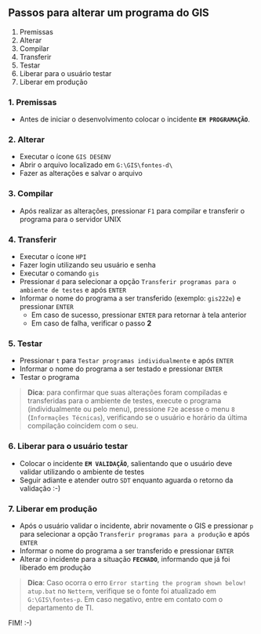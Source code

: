 ## Passos para alterar um programa do GIS

1. Premissas
2. Alterar
3. Compilar
4. Transferir
5. Testar
6. Liberar para o usuário testar
7. Liberar em produção

### 1. Premissas
- Antes de iniciar o desenvolvimento colocar o incidente **`EM PROGRAMAÇÃO`**.

### 2. Alterar
- Executar o ícone `GIS DESENV`
- Abrir o arquivo localizado em `G:\GIS\fontes-d\`
- Fazer as alterações e salvar o arquivo

### 3. Compilar
- Após realizar as alterações, pressionar `F1` para compilar e transferir o programa para o servidor UNIX

### 4. Transferir
- Executar o ícone `HPI`
- Fazer login utilizando seu usuário e senha
- Executar o comando `gis`
- Pressionar `d` para selecionar a opção `Transferir programas para o ambiente de testes` e após `ENTER`
- Informar o nome do programa a ser transferido (exemplo: `gis222e`) e pressionar `ENTER`
  - Em caso de sucesso, pressionar `ENTER` para retornar à tela anterior
  - Em caso de falha, verificar o passo **2**

### 5. Testar
- Pressionar `t` para `Testar programas individualmente` e após `ENTER`
- Informar o nome do programa a ser testado e pressionar `ENTER`
- Testar o programa

> **Dica**: para confirmar que suas alterações foram compiladas e transferidas para o ambiente de testes, execute o programa (individualmente ou pelo menu), pressione `F2`e acesse o menu `8` (`Informações Técnicas`), verificando se o usuário e horário da última compilação coincidem com o seu.

### 6. Liberar para o usuário testar
- Colocar o incidente **`EM VALIDAÇÃO`**, salientando que o usuário deve validar utilizando o ambiente de testes
- Seguir adiante e atender outro `SDT` enquanto aguarda o retorno da validação :-)

### 7. Liberar em produção
- Após o usuário validar o incidente, abrir novamente o GIS e pressionar `p` para selecionar a opção `Transferir programas para a produção` e após `ENTER`
- Informar o nome do programa a ser transferido e pressionar `ENTER`
- Alterar o incidente para a situação **`FECHADO`**, informando que já foi liberado em produção

> **Dica**: Caso ocorra o erro `Error starting the program shown below! atup.bat` no `Netterm`, verifique se o fonte foi atualizado em `G:\GIS\fontes-p`. Em caso negativo, entre em contato com o departamento de TI.

FIM! :-)
